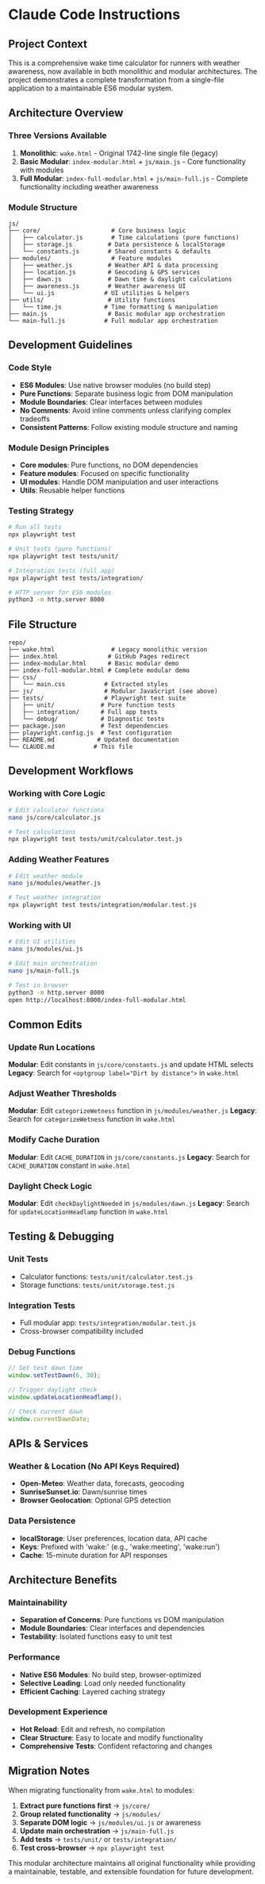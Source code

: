 # Claude Code Instructions

## Project Context
This is a comprehensive wake time calculator for runners with weather awareness, now available in both monolithic and modular architectures. The project demonstrates a complete transformation from a single-file application to a maintainable ES6 modular system.

## Architecture Overview

### Three Versions Available
1. **Monolithic**: `wake.html` - Original 1742-line single file (legacy)
2. **Basic Modular**: `index-modular.html` + `js/main.js` - Core functionality with modules
3. **Full Modular**: `index-full-modular.html` + `js/main-full.js` - Complete functionality including weather awareness

### Module Structure
```
js/
├── core/                    # Core business logic
│   ├── calculator.js        # Time calculations (pure functions)
│   ├── storage.js          # Data persistence & localStorage
│   └── constants.js        # Shared constants & defaults
├── modules/                 # Feature modules
│   ├── weather.js          # Weather API & data processing
│   ├── location.js         # Geocoding & GPS services
│   ├── dawn.js             # Dawn time & daylight calculations
│   ├── awareness.js        # Weather awareness UI
│   └── ui.js              # UI utilities & helpers
├── utils/                  # Utility functions
│   └── time.js            # Time formatting & manipulation
├── main.js                 # Basic modular app orchestration
└── main-full.js           # Full modular app orchestration
```

## Development Guidelines

### Code Style
- **ES6 Modules**: Use native browser modules (no build step)
- **Pure Functions**: Separate business logic from DOM manipulation
- **Module Boundaries**: Clear interfaces between modules
- **No Comments**: Avoid inline comments unless clarifying complex tradeoffs
- **Consistent Patterns**: Follow existing module structure and naming

### Module Design Principles
- **Core modules**: Pure functions, no DOM dependencies
- **Feature modules**: Focused on specific functionality
- **UI modules**: Handle DOM manipulation and user interactions
- **Utils**: Reusable helper functions

### Testing Strategy
```bash
# Run all tests
npx playwright test

# Unit tests (pure functions)
npx playwright test tests/unit/

# Integration tests (full app)
npx playwright test tests/integration/

# HTTP server for ES6 modules
python3 -m http.server 8000
```

## File Structure
```
repo/
├── wake.html                # Legacy monolithic version
├── index.html              # GitHub Pages redirect
├── index-modular.html      # Basic modular demo
├── index-full-modular.html # Complete modular demo
├── css/
│   └── main.css           # Extracted styles
├── js/                    # Modular JavaScript (see above)
├── tests/                 # Playwright test suite
│   ├── unit/             # Pure function tests
│   ├── integration/      # Full app tests
│   └── debug/            # Diagnostic tests
├── package.json          # Test dependencies
├── playwright.config.js  # Test configuration
├── README.md            # Updated documentation
└── CLAUDE.md           # This file
```

## Development Workflows

### Working with Core Logic
```bash
# Edit calculator functions
nano js/core/calculator.js

# Test calculations
npx playwright test tests/unit/calculator.test.js
```

### Adding Weather Features
```bash
# Edit weather module
nano js/modules/weather.js

# Test weather integration
npx playwright test tests/integration/modular.test.js
```

### Working with UI
```bash
# Edit UI utilities
nano js/modules/ui.js

# Edit main orchestration
nano js/main-full.js

# Test in browser
python3 -m http.server 8000
open http://localhost:8000/index-full-modular.html
```

## Common Edits

### Update Run Locations
**Modular**: Edit constants in `js/core/constants.js` and update HTML selects
**Legacy**: Search for `<optgroup label="Dirt by distance">` in `wake.html`

### Adjust Weather Thresholds
**Modular**: Edit `categorizeWetness` function in `js/modules/weather.js`
**Legacy**: Search for `categorizeWetness` function in `wake.html`

### Modify Cache Duration
**Modular**: Edit `CACHE_DURATION` in `js/core/constants.js`
**Legacy**: Search for `CACHE_DURATION` constant in `wake.html`

### Daylight Check Logic
**Modular**: Edit `checkDaylightNeeded` in `js/modules/dawn.js`
**Legacy**: Search for `updateLocationHeadlamp` function in `wake.html`

## Testing & Debugging

### Unit Tests
- Calculator functions: `tests/unit/calculator.test.js`
- Storage functions: `tests/unit/storage.test.js`

### Integration Tests
- Full modular app: `tests/integration/modular.test.js`
- Cross-browser compatibility included

### Debug Functions
```javascript
// Set test dawn time
window.setTestDawn(6, 30);

// Trigger daylight check
window.updateLocationHeadlamp();

// Check current dawn
window.currentDawnDate;
```

## APIs & Services

### Weather & Location (No API Keys Required)
- **Open-Meteo**: Weather data, forecasts, geocoding
- **SunriseSunset.io**: Dawn/sunrise times
- **Browser Geolocation**: Optional GPS detection

### Data Persistence
- **localStorage**: User preferences, location data, API cache
- **Keys**: Prefixed with 'wake:' (e.g., 'wake:meeting', 'wake:run')
- **Cache**: 15-minute duration for API responses

## Architecture Benefits

### Maintainability
- **Separation of Concerns**: Pure functions vs DOM manipulation
- **Module Boundaries**: Clear interfaces and dependencies
- **Testability**: Isolated functions easy to unit test

### Performance
- **Native ES6 Modules**: No build step, browser-optimized
- **Selective Loading**: Load only needed functionality
- **Efficient Caching**: Layered caching strategy

### Development Experience
- **Hot Reload**: Edit and refresh, no compilation
- **Clear Structure**: Easy to locate and modify functionality
- **Comprehensive Tests**: Confident refactoring and changes

## Migration Notes

When migrating functionality from `wake.html` to modules:
1. **Extract pure functions first** → `js/core/`
2. **Group related functionality** → `js/modules/`
3. **Separate DOM logic** → `js/modules/ui.js` or awareness
4. **Update main orchestration** → `js/main-full.js`
5. **Add tests** → `tests/unit/` or `tests/integration/`
6. **Test cross-browser** → `npx playwright test`

This modular architecture maintains all original functionality while providing a maintainable, testable, and extensible foundation for future development.

